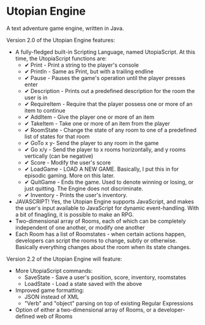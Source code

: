 Utopian Engine
=============
A text adventure game engine, written in Java.

Version 2.0 of the Utopian Engine features:

* A fully-fledged built-in Scripting Language, named UtopiaScript. At this time, the UtopiaScript functions are:
	* ✔ Print - Print a string to the player's console
	* ✔ Println - Same as Print, but with a trailing endline
	* ✔ Pause - Pauses the game's operation until the player presses enter
	* ✔ Description - Prints out a predefined description for the room the user is in
	* ✔ RequireItem - Require that the player possess one or more of an item to continue
	* ✔ AddItem - Give the player one or more of an item
	* ✔ TakeItem - Take one or more of an item from the player
	* ✔ RoomState - Change the state of any room to one of a predefined list of states for that room
	* ✔ GoTo x y- Send the player to any room in the game
	* ✔ Go x/y - Send the player to x rooms horizontally, and y rooms vertically (can be negative)
	* ✔ Score - Modify the user's score
	* ✔ LoadGame - LOAD A NEW GAME. Basically, I put this in for episodic gaming. More on this later.
	* ✔ QuitGame - Ends the game. Used to denote winning or losing, or just quitting. The Engine does not discriminate.
	* ✔ Inventory - Prints the user's inventory.
* JAVASCRIPT! Yes, the Utopian Engine supports JavaScript, and makes the user's input available to JavaScript for dynamic event-handling. With a bit of finagling, it is possible to make an RPG.
* Two-dimensional array of Rooms, each of which can be completely independent of one another, or modify one another
* Each Room has a list of Roomstates - when certain actions happen, developers can script the rooms to change, subtly or otherwise. Basically everything changes about the room when its state changes.

Version 2.2 of the Utopian Engine will feature:

* More UtopiaScript commands:
	* SaveState - Save a user's position, score, inventory, roomstates
	* LoadState - Load a state saved with the above
* Improved game formatting:
	* JSON instead of XML
	* "Verb" and "object" parsing on top of existing Regular Expressions
* Option of either a two-dimensional array of Rooms, or a developer-defined web of Rooms
